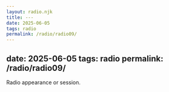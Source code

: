 ```yaml
---
layout: radio.njk
title: ---
date: 2025-06-05
tags: radio
permalink: /radio/radio09/
---
```


date: 2025-06-05
tags: radio
permalink: /radio/radio09/
---

Radio appearance or session.
